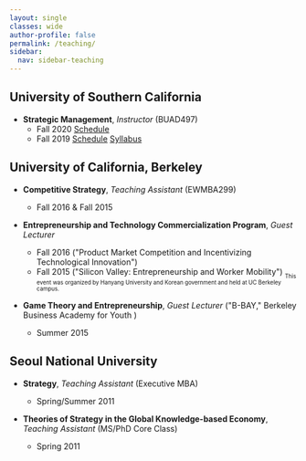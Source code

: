 ```yaml
---
layout: single
classes: wide
author-profile: false
permalink: /teaching/
sidebar:
  nav: sidebar-teaching
---
```

## University of Southern California

+ **Strategic Management**, *Instructor* (BUAD497)
  + Fall 2020 <a href="https://classes.usc.edu/term-20203/course/buad-497/" class="btn btn--info btn--small">Schedule</a>
  + Fall 2019 <a href="https://classes.usc.edu/term-20193/course/buad-497/" class="btn btn--info btn--small">Schedule</a>
  <a href="https://web-app.usc.edu/soc/syllabus/20193/15102.pdf" class="btn btn--warning btn--small">Syllabus</a>

## University of California, Berkeley

+ **Competitive Strategy**, *Teaching Assistant* (EWMBA299)
  + Fall 2016 & Fall 2015

+ **Entrepreneurship and Technology Commercialization Program**, *Guest Lecturer*
  + Fall 2016 ("Product Market Competition and Incentivizing Technological Innovation")
  + Fall 2015 ("Silicon Valley: Entrepreneurship and Worker Mobility")  <sub><sub>This event was organized by Hanyang University and Korean government and held at UC Berkeley campus.

+ **Game Theory and Entrepreneurship**, *Guest Lecturer* ("B-BAY," Berkeley Business Academy for Youth )
  + Summer 2015

## Seoul National University

+ **Strategy**, *Teaching Assistant* (Executive MBA)
  + Spring/Summer 2011

+ **Theories of Strategy in the Global Knowledge-based Economy**, *Teaching Assistant* (MS/PhD Core Class)
  + Spring 2011

